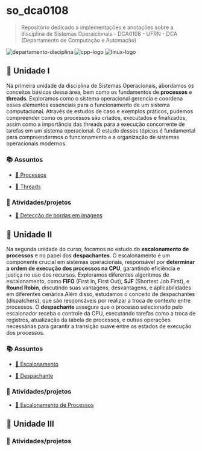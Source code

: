 # so_dca0108

> Repositório dedicado a implementações e anotações sobre a disciplina de Sistemas Operaicionais - DCA0108 - UFRN - DCA (Departamento de Computação e Automação)

![departamento-disciplina](https://img.shields.io/badge/dca-Sistemas_operacionais-blue?style=for-the-badge)
![cpp-logo](https://img.shields.io/badge/c++-black?style=for-the-badge)
![linux-logo](https://img.shields.io/badge/linux-yellow?style=for-the-badge&logo=linux&logoColor=black)

## 🚀 Unidade I

Na primeira unidade da disciplina de Sistemas Operacionais, abordamos os conceitos básicos dessa área, bem como os fundamentos de **processos** e **threads**. Exploramos como o sistema operacional gerencia e coordena esses elementos essenciais para o funcionamento de um sistema computacional. Através de estudos de caso e exemplos práticos, pudemos compreender como os processos são criados, executados e finalizados, assim como a importância das threads para a execução concorrente de tarefas em um sistema operacional. O estudo desses tópicos é fundamental para compreendermos o funcionamento e a organização de sistemas operacionais modernos.

### 📚 Assuntos

- [📝 Processos](https://github.com/CarlosG18/so_dca0108/blob/main/unidade1/assuntos/processos.md)

- [📝 Threads](https://github.com/CarlosG18/so_dca0108/blob/main/unidade1/assuntos/threads.md)

### 🎯 Atividades/projetos
- [📌 Detecção de bordas em imagens](https://github.com/CarlosG18/so_dca0108/blob/main/unidade1/u1t1/u1t1.md)

## 🚀 Unidade II

Na segunda unidade do curso, focamos no estudo do **escalonamento de processos** e no papel dos **despachantes**. O escalonamento é um componente crucial em sistemas operacionais, responsável por **determinar a ordem de execução dos processos na CPU**, garantindo eficiência e justiça no uso dos recursos. Exploramos diferentes algoritmos de escalonamento, como **FIFO** (First In, First Out), **SJF** (Shortest Job First), e **Round Robin**, discutindo suas vantagens, desvantagens, e aplicabilidades em diferentes cenários.Além disso, estudamos o conceito de despachantes (dispatchers), que são responsáveis por realizar a troca de contexto entre processos. O **despachante** assegura que o processo selecionado pelo escalonador receba o controle da CPU, executando tarefas como a troca de registros, atualização da tabela de processos, e outras operações necessárias para garantir a transição suave entre os estados de execução dos processos.

### 📚 Assuntos

- [📝 Escalonamento]()

- [📝 Despachante]()

### 🎯 Atividades/projetos

- [📌 Escalonamento de Processos](./unidade2/u2t1/u2t1.md)

## 🚀 Unidade III

### 🎯 Atividades/projetos
